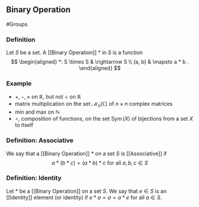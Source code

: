 ## Binary Operation
#Groups 
### Definition
Let $S$ be a set. A [[Binary Operation]] $*$ in $S$ is a function
$$
\begin{aligned}
*: S \times S & \rightarrow S \\
(a, b) & \mapsto a * b .
\end{aligned}
$$
### Example
- $+,-, \times$ on $\mathbb{R}$, but not $\div$ on $\mathbb{R}$
- matrix multiplication on the set $\mathcal{M}_{n}(\mathbb{C})$ of $n \times n$ complex matrices
- min and max on $\mathbb{N}$
- $\circ$, composition of functions, on the set $\operatorname{Sym}(X)$ of bijections from a set $X$ to itself

### Definition: Associative
We say that a [[Binary Operation]] $*$ on a set $S$ is [[Associative]] if
$$
a *(b * c)=(a * b) * c \text { for all } a, b, c \in S
$$
### Definition: Identity 
Let $*$ be a [[Binary Operation]] on a set $S$. We say that $e \in S$ is an [[Identity]] element (or identity) if $e * a=a=a * e$ for all $a \in S$.